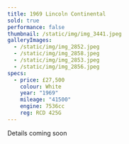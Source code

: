 ```yaml
---
title: 1969 Lincoln Continental
sold: true
performance: false
thumbnail: /static/img/img_3441.jpeg
galleryImages:
  - /static/img/img_2852.jpeg
  - /static/img/img_2858.jpeg
  - /static/img/img_2853.jpeg
  - /static/img/img_2856.jpeg
specs:
  - price: £27,500
    colour: White
    year: "1969"
    mileage: "41500"
    engine: 7536cc
    reg: RCD 425G
---
```

Details coming soon
